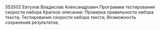 553502
Евтухов Владислав Александрович
Программа тестирования скорости набора
Краткое описание: 
	Проверка правильности набора текста;
        Тестирование скорости набора текста;
        Возможность сохранения результатов;
